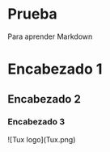 # Prueba
Para aprender Markdown
<h1> Encabezado 1 </h1>
<h2> Encabezado 2 </h2>
<h3> Encabezado 3 </h3>
![Tux logo](Tux.png)
